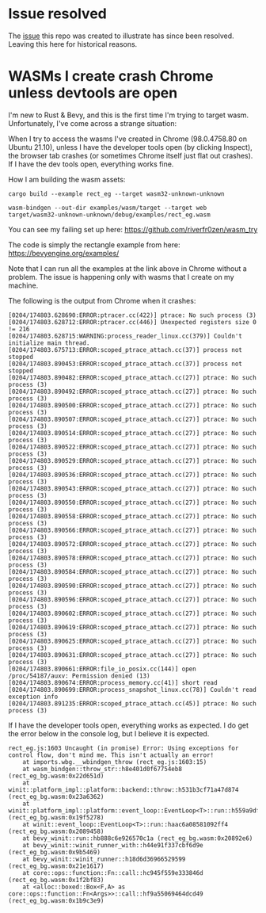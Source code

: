 # Issue resolved

The <a href="https://github.com/bevyengine/bevy/issues/3867">issue</a> this repo was created to illustrate has since been resolved. Leaving this here for historical reasons.

# WASMs I create crash Chrome unless devtools are open

I'm new to Rust & Bevy, and this is the first time I'm trying to target wasm. Unfortunately, I've come across a strange situation:

When I try to access the wasms I've created in Chrome (98.0.4758.80 on Ubuntu 21.10), unless I have the developer tools open (by clicking Inspect), the browser tab crashes  (or sometimes Chrome itself just flat out crashes). If I have the dev tools open, everything works fine. 

How I am building the wasm assets:

```
cargo build --example rect_eg --target wasm32-unknown-unknown

wasm-bindgen --out-dir examples/wasm/target --target web target/wasm32-unknown-unknown/debug/examples/rect_eg.wasm

```

You can see my failing set up here: https://github.com/riverfr0zen/wasm_try

The code is simply the rectangle example from here: https://bevyengine.org/examples/

Note that I can run all the examples at the link above in Chrome without a problem. The issue is happening only with wasms that I create on my machine.


The following is the output from Chrome when it crashes: 

```
[0204/174803.628690:ERROR:ptracer.cc(422)] ptrace: No such process (3)
[0204/174803.628712:ERROR:ptracer.cc(446)] Unexpected registers size 0 != 216
[0204/174803.628715:WARNING:process_reader_linux.cc(379)] Couldn't initialize main thread.
[0204/174803.675713:ERROR:scoped_ptrace_attach.cc(37)] process not stopped
[0204/174803.890453:ERROR:scoped_ptrace_attach.cc(37)] process not stopped
[0204/174803.890482:ERROR:scoped_ptrace_attach.cc(27)] ptrace: No such process (3)
[0204/174803.890492:ERROR:scoped_ptrace_attach.cc(27)] ptrace: No such process (3)
[0204/174803.890500:ERROR:scoped_ptrace_attach.cc(27)] ptrace: No such process (3)
[0204/174803.890507:ERROR:scoped_ptrace_attach.cc(27)] ptrace: No such process (3)
[0204/174803.890514:ERROR:scoped_ptrace_attach.cc(27)] ptrace: No such process (3)
[0204/174803.890522:ERROR:scoped_ptrace_attach.cc(27)] ptrace: No such process (3)
[0204/174803.890529:ERROR:scoped_ptrace_attach.cc(27)] ptrace: No such process (3)
[0204/174803.890536:ERROR:scoped_ptrace_attach.cc(27)] ptrace: No such process (3)
[0204/174803.890543:ERROR:scoped_ptrace_attach.cc(27)] ptrace: No such process (3)
[0204/174803.890550:ERROR:scoped_ptrace_attach.cc(27)] ptrace: No such process (3)
[0204/174803.890558:ERROR:scoped_ptrace_attach.cc(27)] ptrace: No such process (3)
[0204/174803.890566:ERROR:scoped_ptrace_attach.cc(27)] ptrace: No such process (3)
[0204/174803.890572:ERROR:scoped_ptrace_attach.cc(27)] ptrace: No such process (3)
[0204/174803.890578:ERROR:scoped_ptrace_attach.cc(27)] ptrace: No such process (3)
[0204/174803.890584:ERROR:scoped_ptrace_attach.cc(27)] ptrace: No such process (3)
[0204/174803.890590:ERROR:scoped_ptrace_attach.cc(27)] ptrace: No such process (3)
[0204/174803.890596:ERROR:scoped_ptrace_attach.cc(27)] ptrace: No such process (3)
[0204/174803.890602:ERROR:scoped_ptrace_attach.cc(27)] ptrace: No such process (3)
[0204/174803.890619:ERROR:scoped_ptrace_attach.cc(27)] ptrace: No such process (3)
[0204/174803.890625:ERROR:scoped_ptrace_attach.cc(27)] ptrace: No such process (3)
[0204/174803.890631:ERROR:scoped_ptrace_attach.cc(27)] ptrace: No such process (3)
[0204/174803.890661:ERROR:file_io_posix.cc(144)] open /proc/54187/auxv: Permission denied (13)
[0204/174803.890674:ERROR:process_memory.cc(41)] short read
[0204/174803.890699:ERROR:process_snapshot_linux.cc(78)] Couldn't read exception info
[0204/174803.891235:ERROR:scoped_ptrace_attach.cc(45)] ptrace: No such process (3)
```

If I have the developer tools open, everything works as expected. I do get the error below in the console log, but I believe it is expected.

```
rect_eg.js:1603 Uncaught (in promise) Error: Using exceptions for control flow, don't mind me. This isn't actually an error!
    at imports.wbg.__wbindgen_throw (rect_eg.js:1603:15)
    at wasm_bindgen::throw_str::h8e401d0f67754eb8 (rect_eg_bg.wasm:0x22d651d)
    at winit::platform_impl::platform::backend::throw::h531b3cf71a47d874 (rect_eg_bg.wasm:0x23a6362)
    at winit::platform_impl::platform::event_loop::EventLoop<T>::run::h559a9df9dbd65dac (rect_eg_bg.wasm:0x19f5278)
    at winit::event_loop::EventLoop<T>::run::haac6a08581092ff4 (rect_eg_bg.wasm:0x2089458)
    at bevy_winit::run::hb888c6e926570c1a (rect_eg_bg.wasm:0x20892e6)
    at bevy_winit::winit_runner_with::h44e91f337cbf6d9e (rect_eg_bg.wasm:0x9b5469)
    at bevy_winit::winit_runner::h18d6d36966529599 (rect_eg_bg.wasm:0x21e1617)
    at core::ops::function::Fn::call::hc945f559e333846d (rect_eg_bg.wasm:0x1f2bf83)
    at <alloc::boxed::Box<F,A> as core::ops::function::Fn<Args>>::call::hf9a55069464dcd49 (rect_eg_bg.wasm:0x1b9c3e9)
```
